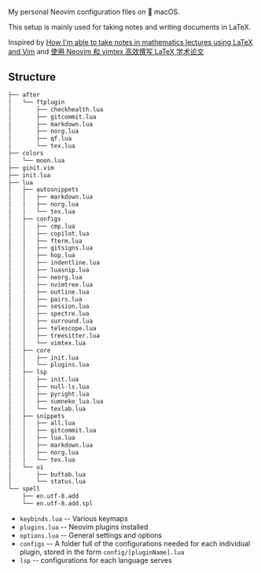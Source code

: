 #

My personal Neovim configuration files on &#63743; macOS.

This setup is mainly used for taking notes and writing documents in LaTeX.

Inspired by [How I'm able to take notes in mathematics lectures using LaTeX and Vim](https://castel.dev/post/lecture-notes-1/)
and [使用 Neovim 和 vimtex 高效撰写 LaTeX 学术论文](https://sspai.com/post/64080)

## Structure

```txt
├── after
│   └── ftplugin
│       ├── checkhealth.lua
│       ├── gitcommit.lua
│       ├── markdown.lua
│       ├── norg.lua
│       ├── qf.lua
│       └── tex.lua
├── colors
│   └── moon.lua
├── ginit.vim
├── init.lua
├── lua
│   ├── autosnippets
│   │   ├── markdown.lua
│   │   ├── norg.lua
│   │   └── tex.lua
│   ├── configs
│   │   ├── cmp.lua
│   │   ├── copilot.lua
│   │   ├── fterm.lua
│   │   ├── gitsigns.lua
│   │   ├── hop.lua
│   │   ├── indentline.lua
│   │   ├── luasnip.lua
│   │   ├── neorg.lua
│   │   ├── nvimtree.lua
│   │   ├── outline.lua
│   │   ├── pairs.lua
│   │   ├── session.lua
│   │   ├── spectre.lua
│   │   ├── surround.lua
│   │   ├── telescope.lua
│   │   ├── treesitter.lua
│   │   └── vimtex.lua
│   ├── core
│   │   ├── init.lua
│   │   └── plugins.lua
│   ├── lsp
│   │   ├── init.lua
│   │   ├── null-ls.lua
│   │   ├── pyright.lua
│   │   ├── sumneko_lua.lua
│   │   └── texlab.lua
│   ├── snippets
│   │   ├── all.lua
│   │   ├── gitcommit.lua
│   │   ├── lua.lua
│   │   ├── markdown.lua
│   │   ├── norg.lua
│   │   └── tex.lua
│   └── ui
│       ├── buftab.lua
│       └── status.lua
└── spell
    ├── en.utf-8.add
    └── en.utf-8.add.spl
```

- `keybinds.lua` -- Various keymaps
- `plugins.lua` -- Neovim plugins installed
- `options.lua` -- General settings and options
- `configs` -- A folder full of the configurations needed for each individual plugin,
  stored in the form `config/[pluginName].lua`
- `lsp` -- configurations for each language serves
